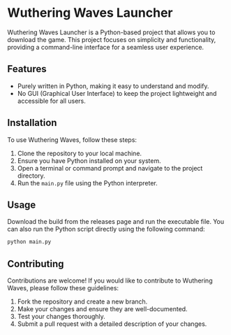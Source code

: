 # Wuthering Waves Launcher

Wuthering Waves Launcher is a Python-based project that allows you to download the game. This project focuses on simplicity and functionality, providing a command-line interface for a seamless user experience.

## Features

- Purely written in Python, making it easy to understand and modify.
- No GUI (Graphical User Interface) to keep the project lightweight and accessible for all users.

## Installation

To use Wuthering Waves, follow these steps:

1. Clone the repository to your local machine.
2. Ensure you have Python installed on your system.
3. Open a terminal or command prompt and navigate to the project directory.
4. Run the `main.py` file using the Python interpreter.

## Usage

Download the build from the releases page and run the executable file. You can also run the Python script directly using the following command:

```bash
python main.py
```

## Contributing

Contributions are welcome! If you would like to contribute to Wuthering Waves, please follow these guidelines:

1. Fork the repository and create a new branch.
2. Make your changes and ensure they are well-documented.
3. Test your changes thoroughly.
4. Submit a pull request with a detailed description of your changes.

